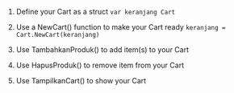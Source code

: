 1. Define your Cart as a struct
    `var keranjang Cart`

2. Use a NewCart() function to make your Cart ready
    `keranjang = Cart.NewCart(keranjang)`

3. Use TambahkanProduk() to add item(s) to your Cart

4. Use HapusProduk() to remove item from your Cart

5. Use TampilkanCart() to show your Cart